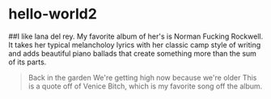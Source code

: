 # hello-world2
##I like lana del rey. My favorite album of her's is Norman Fucking Rockwell. It takes her typical melancholoy lyrics with her classic camp style of writing and adds beautiful piano ballads that create something more than the sum of its parts.
>Back in the garden
>We're getting high now because we're older
This is a quote off of Venice Bitch, which is my favorite song off the album.
